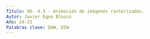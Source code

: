 ```yaml
---
Título: UD. 4.3 - Animación de imágenes rasterizadas.
Autor: Javier Egea Blasco
Año: 24-25
Palabras clave: DAW, DIW
---
```


